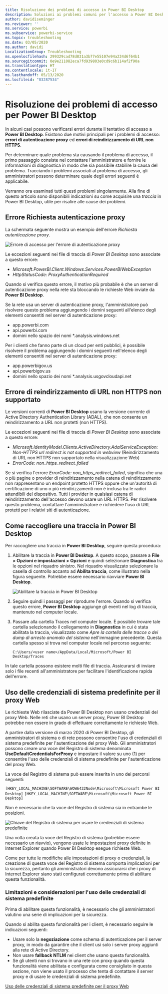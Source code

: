 ```yaml
---
title: Risoluzione dei problemi di accesso in Power BI Desktop
description: Soluzioni ai problemi comuni per l'accesso a Power BI Desktop
author: davidiseminger
ms.reviewer: ''
ms.service: powerbi
ms.subservice: powerbi-service
ms.topic: troubleshooting
ms.date: 03/05/2020
ms.author: davidi
LocalizationGroup: Troubleshooting
ms.openlocfilehash: 299329cad78d831a3b77e55107e94a234d6f64b1
ms.sourcegitcommit: 0e9e211082eca7fd939803e0cd9c6b114af2f90a
ms.translationtype: HT
ms.contentlocale: it-IT
ms.lasthandoff: 05/13/2020
ms.locfileid: "83287534"
---
```

# <a name="troubleshooting-sign-in-for-power-bi-desktop"></a>Risoluzione dei problemi di accesso per Power BI Desktop
In alcuni casi possono verificarsi errori durante il tentativo di accesso a **Power BI Desktop**. Esistono due motivi principali per i problemi di accesso: **errori di autenticazione proxy** ed **errori di reindirizzamento di URL non HTTPS**. 

Per determinare quale problema sta causando il problema di accesso, il primo passaggio consiste nel contattare l'amministratore e fornire le informazioni di diagnostica in modo che sia possibile stabilire la causa del problema. Tracciando i problemi associati al problema di accesso, gli amministratori possono determinare quale degli errori seguenti è applicabile. 

Verranno ora esaminati tutti questi problemi singolarmente. Alla fine di questo articolo sono disponibili indicazioni su come acquisire una *traccia* in Power BI Desktop, utile per risalire alle cause dei problemi.


## <a name="proxy-authentication-required-error"></a>Errore Richiesta autenticazione proxy

La schermata seguente mostra un esempio dell'errore *Richiesta autenticazione proxy*.

![Errore di accesso per l'errore di autenticazione proxy](media/desktop-troubleshooting-sign-in/desktop-tshoot-sign-in_01.png)

Le eccezioni seguenti nei file di traccia di *Power BI Desktop* sono associate a questo errore:

* *Microsoft.PowerBI.Client.Windows.Services.PowerBIWebException*
* *HttpStatusCode: ProxyAuthenticationRequired*

Quando si verifica questo errore, il motivo più probabile è che un server di autenticazione proxy nella rete sta bloccando le richieste Web inviate da **Power BI Desktop**. 

Se la rete usa un server di autenticazione proxy, l'amministratore può risolvere questo problema aggiungendo i domini seguenti all'elenco degli elementi consentiti nel server di autenticazione proxy:

* app.powerbi.com
* api.powerbi.com
* domini nello spazio dei nomi *.analysis.windows.net

Per i clienti che fanno parte di un cloud per enti pubblici, è possibile risolvere il problema aggiungendo i domini seguenti nell'elenco degli elementi consentiti nel server di autenticazione proxy:

* app.powerbigov.us
* api.powerbigov.us
* domini nello spazio dei nomi *.analysis.usgovcloudapi.net

## <a name="non-https-url-redirect-not-supported-error"></a>Errore di reindirizzamento di URL non HTTPS non supportato

Le versioni correnti di **Power BI Desktop** usano la versione corrente di Active Directory Authentication Library (ADAL), che non consente un reindirizzamento a URL non protetti (non HTTPS). 

Le eccezioni seguenti nei file di traccia di *Power BI Desktop* sono associate a questo errore:

* *Microsoft.IdentityModel.Clients.ActiveDirectory.AdalServiceException: Non-HTTPS url redirect is not supported in webview* (Reindirizzamento di URL non HTTPS non supportato nella visualizzazione Web)
* *ErrorCode: non_https_redirect_failed*

Se si verifica l'errore *ErrorCode: non_https_redirect_failed*, significa che una o più pagine o provider di reindirizzamento nella catena di reindirizzamento non rappresentano un endpoint protetto HTTPS oppure che un'autorità di certificazione di uno o più reindirizzamenti non è inclusa tra le radici attendibili del dispositivo. Tutti i provider in qualsiasi catena di reindirizzamento dell'accesso devono usare un URL HTTPS. Per risolvere questo problema, contattare l'amministratore e richiedere l'uso di URL protetti per i relativi siti di autenticazione. 

## <a name="how-to-collect-a-trace-in-power-bi-desktop"></a>Come raccogliere una traccia in Power BI Desktop

Per raccogliere una traccia in **Power BI Desktop**, seguire questa procedura:

1. Abilitare la traccia in **Power BI Desktop**. A questo scopo, passare a **File > Opzioni e impostazioni > Opzioni** e quindi selezionare **Diagnostica** tra le opzioni nel riquadro sinistro. Nel riquadro visualizzato selezionare la casella di controllo accanto ad **Abilita traccia**, come illustrato nella figura seguente. Potrebbe essere necessario riavviare **Power BI Desktop**.
   
   ![Abilitare la traccia in Power BI Desktop](media/desktop-troubleshooting-sign-in/desktop-tshoot-sign-in_02.png)

2. Seguire quindi i passaggi per riprodurre l'errore. Quando si verifica questo errore, **Power BI Desktop** aggiunge gli eventi nel log di traccia, mantenuto nel computer locale.

3. Passare alla cartella Traces nel computer locale. È possibile trovare tale cartella selezionando il collegamento in **Diagnostica** in cui è stata abilitata la traccia, visualizzato come *Apre la cartella delle tracce o dei dump di arresto anomalo del sistema* nell'immagine precedente. Questa cartella spesso si trova nel computer locale nel percorso seguente:

    `C:\Users/<user name>/AppData/Local/Microsoft/Power BI Desktop/Traces`

In tale cartella possono esistere molti file di traccia. Assicurarsi di inviare solo i file recenti all'amministratore per facilitare l'identificazione rapida dell'errore. 


## <a name="using-default-system-credentials-for-web-proxy"></a>Uso delle credenziali di sistema predefinite per il proxy Web

Le richieste Web rilasciate da Power BI Desktop non usano credenziali del proxy Web. Nelle reti che usano un server proxy, Power BI Desktop potrebbe non essere in grado di effettuare correttamente le richieste Web. 

A partire dalla versione di marzo 2020 di Power BI Desktop, gli amministratori di sistema o di rete possono consentire l'uso di credenziali di sistema predefinite per l'autenticazione del proxy Web. Gli amministratori possono creare una voce del Registro di sistema denominata **UseDefaultCredentialsForProxy** e impostare il valore su uno (1) per consentire l'uso delle credenziali di sistema predefinite per l'autenticazione del proxy Web.

La voce del Registro di sistema può essere inserita in uno dei percorsi seguenti:

`[HKEY_LOCAL_MACHINE\SOFTWARE\WOW6432Node\Microsoft\Microsoft Power BI Desktop]`
`[HKEY_LOCAL_MACHINE\SOFTWARE\Microsoft\Microsoft Power BI Desktop]`

Non è necessario che la voce del Registro di sistema sia in entrambe le posizioni.

![Chiave del Registro di sistema per usare le credenziali di sistema predefinite](media/desktop-troubleshooting-sign-in/desktop-tshoot-sign-in-03.png)

Una volta creata la voce del Registro di sistema (potrebbe essere necessario un riavvio), vengono usate le impostazioni proxy definite in Internet Explorer quando Power BI Desktop esegue richieste Web. 

Come per tutte le modifiche alle impostazioni di proxy o credenziali, la creazione di questa voce del Registro di sistema comporta implicazioni per la sicurezza, pertanto gli amministratori devono assicurarsi che i proxy di Internet Explorer siano stati configurati correttamente prima di abilitare questa funzionalità.         

### <a name="limitations-and-considerations-for-using-default-system-credentials"></a>Limitazioni e considerazioni per l'uso delle credenziali di sistema predefinite

Prima di abilitare questa funzionalità, è necessario che gli amministratori valutino una serie di implicazioni per la sicurezza. 

Quando si abilita questa funzionalità per i client, è necessario seguire le indicazioni seguenti:

* Usare solo la **negoziazione** come schema di autenticazione per il server proxy, in modo da garantire che il client usi solo i server proxy aggiunti alla rete di Active Directory. 
* Non usare **fallback NTLM** nei client che usano questa funzionalità.
* Se gli utenti non si trovano in una rete con proxy quando questa funzionalità viene abilitata e configurata come consigliato in questa sezione, non viene usato il processo che tenta di contattare il server proxy e di usare le credenziali di sistema predefinite.


[Uso delle credenziali di sistema predefinite per il proxy Web](#using-default-system-credentials-for-web-proxy)

